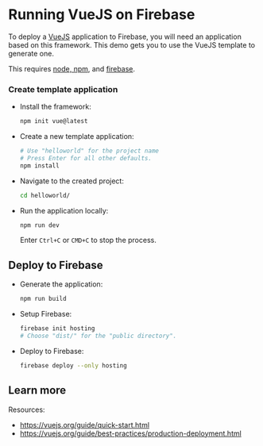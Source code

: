 # Running VueJS on Firebase

<!--- Generated 2022-08-24 06:43:53.374126 -->

To deploy a [VueJS](https://vuejs.org/) application to Firebase, you will need an application
based on this framework. This demo gets you to use the VueJS template to generate one. 

This requires [node, npm](https://cloud.google.com/nodejs/docs/setup), and [firebase](https://cloud.google.com/firestore/docs/client/get-firebase).


### Create template application


* Install the framework:

    ```bash
    npm init vue@latest
    ```

* Create a new template application:

    ```bash
    # Use "helloworld" for the project name
    # Press Enter for all other defaults. 
    npm install

    ```




* Navigate to the created project:

    ```bash
    cd helloworld/
    ```

* Run the application locally:

    ```bash
    npm run dev
    ```

    

    Enter `Ctrl+C` or `CMD+C` to stop the process.




## Deploy to Firebase

* Generate the application: 

    ```bash
    npm run build
    ```

* Setup Firebase: 

    ```bash
    firebase init hosting
    # Choose "dist/" for the "public directory".
    ```

* Deploy to Firebase: 

    ```bash
    firebase deploy --only hosting
    ```



## Learn more

Resources: 

- https://vuejs.org/guide/quick-start.html
- https://vuejs.org/guide/best-practices/production-deployment.html
